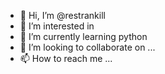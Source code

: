 - 👋 Hi, I’m @restrankill
- 👀 I’m interested in 
- 🌱 I’m currently learning python
- 💞️ I’m looking to collaborate on ...
- 📫 How to reach me ...

<!---
restrankill/restrankill is a ✨ special ✨ repository because its `README.md` (this file) appears on your GitHub profile.
You can click the Preview link to take a look at your changes.
--->
